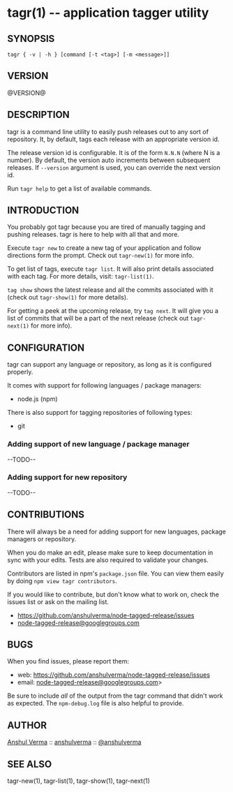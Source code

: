 tagr(1) -- application tagger utility
=====================================

## SYNOPSIS

    tagr { -v | -h } [command [-t <tag>] [-m <message>]]

## VERSION

@VERSION@

## DESCRIPTION

tagr is a command line utility to easily push releases out to any sort
of repository. It, by default, tags each release with an appropriate
version id.

The release version id is configurable. It is of the form `N.N.N` (where N
is a number). By default, the version auto increments between subsequent
releases. If `--version` argument is used, you can override the next
version id.

Run `tagr help` to get a list of available commands.

## INTRODUCTION

You probably got tagr because you are tired of manually tagging and
pushing releases. tagr is here to help with all that and more.

Execute `tagr new` to create a new tag of your application and follow
directions form the prompt. Check out `tagr-new(1)` for more info.

To get list of tags, execute `tagr list`. It will also print details
associated with each tag. For more details, visit: `tagr-list(1)`.

`tag show` shows the latest release and all the commits associated with
it (check out `tagr-show(1)` for more details).

For getting a peek at the upcoming release, try `tag next`. It will give
you a list of commits that will be a part of the next release (check out
`tagr-next(1)` for more info).

## CONFIGURATION

tagr can support any language or repository, as long as it is configured
properly.

It comes with support for following languages / package managers:

* node.js (npm)

There is also support for tagging repositories of following types:

* git

### Adding support of new language / package manager

--TODO--

### Adding support for new repository

--TODO--

## CONTRIBUTIONS

There will always be a need for adding support for new languages,
package managers or repository.

When you do make an edit, please make sure to keep documentation in sync
with your edits. Tests are also required to validate your changes.

Contributors are listed in npm's `package.json` file.  You can view them
easily by doing `npm view tagr contributors`.

If you would like to contribute, but don't know what to work on, check
the issues list or ask on the mailing list.

* <https://github.com/anshulverma/node-tagged-release/issues>
* <node-tagged-release@googlegroups.com>

## BUGS

When you find issues, please report them:

* web:
  <https://github.com/anshulverma/node-tagged-release/issues>
* email:
  <node-tagged-release@googlegroups.com>>

Be sure to include *all* of the output from the tagr command that didn't work
as expected.  The `npm-debug.log` file is also helpful to provide.

## AUTHOR

[Anshul Verma](http://anshulverma.github.io/) ::
[anshulverma](https://github.com/anshulverma) ::
[@anshulverma](http://twitter.com/anshulverma)

## SEE ALSO

tagr-new(1), tagr-list(1), tagr-show(1), tagr-next(1)

